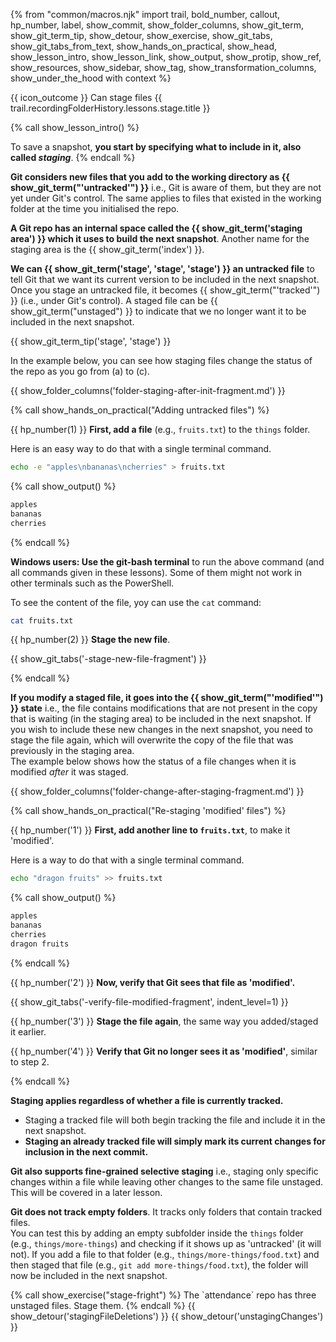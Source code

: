 {% from "common/macros.njk" import trail, bold_number, callout, hp_number, label, show_commit, show_folder_columns, show_git_term, show_git_term_tip, show_detour, show_exercise, show_git_tabs, show_git_tabs_from_text, show_hands_on_practical, show_head, show_lesson_intro, show_lesson_link, show_output, show_protip, show_ref, show_resources, show_sidebar, show_tag, show_transformation_columns, show_under_the_hood with context %}

<span id="outcomes">{{ icon_outcome }} Can stage files</span>
<span id="title">{{ trail.recordingFolderHistory.lessons.stage.title }}</span>

<div id="body">

{% call show_lesson_intro() %}

To save a snapshot, **you start by specifying what to include in it, also called _staging_**.
{% endcall %}

**Git considers new files that you add to the working directory as {{ show_git_term("'untracked'") }}** i.e., Git is aware of them, but they are not yet under Git's control. The same applies to files that existed in the working folder at the time you initialised the repo.

**A Git repo has an internal space called the {{ show_git_term('staging area') }} which it uses to build the next snapshot**. Another name for the staging area is the {{ show_git_term('index') }}.

**We can {{ show_git_term('stage', 'stage', 'stage') }} an untracked file** to tell Git that we want its current version to be included in the next snapshot. Once you stage an untracked file, it becomes {{ show_git_term("'tracked'") }} (i.e., under Git's control). A staged file can be {{ show_git_term("unstaged") }} to indicate that we no longer want it to be included in the next snapshot.

{{ show_git_term_tip('stage', 'stage') }}

In the example below, you can see how staging files change the status of the repo as you go from (a) to (c).

{{ show_folder_columns('folder-staging-after-init-fragment.md') }}

{% call show_hands_on_practical("Adding untracked files") %}

{{ hp_number(1) }} **First, add a file** (e.g., `fruits.txt`) to the `things` folder.

<box type="tip" seamless>

Here is an easy way to do that with a single terminal command.

```bash {.no-line-numbers }
echo -e "apples\nbananas\ncherries" > fruits.txt
```
{% call show_output() %}
```txt {heading="things/fruits.txt"}
apples
bananas
cherries
```
{% endcall %}

<box type="important" icon=":fab-windows:" seamless>

**Windows users: Use the git-bash terminal** to run the above command (and all commands given in these lessons). Some of them might not work in other terminals such as the PowerShell.
</box>

To see the content of the file, yoy can use the `cat` command:
```bash
cat fruits.txt
```

</box>

{{ hp_number(2) }} **Stage the new file**.

{{ show_git_tabs('-stage-new-file-fragment') }}

{% endcall %}


**If you modify a staged file, it goes into the {{ show_git_term("'modified'") }} state** i.e., the file contains modifications that are not present in the copy that is waiting (in the staging area) to be included in the next snapshot. If you wish to include these new changes in the next snapshot, you need to stage the file again, which will overwrite the copy of the file that was previously in the staging area.<br>
The example below shows how the status of a file changes when it is modified _after_ it was staged.

{{ show_folder_columns('folder-change-after-staging-fragment.md') }}

{% call show_hands_on_practical("Re-staging 'modified' files") %}

{{ hp_number('1') }} **First, add another line to `fruits.txt`**, to make it 'modified'.
<div class="indented-level1">

<box type="tip" seamless>

Here is a way to do that with a single terminal command.

```bash {.no-line-numbers }
echo "dragon fruits" >> fruits.txt
```
{% call show_output() %}

```txt {heading="things/fruits.txt" highlight-lines="4"}
apples
bananas
cherries
dragon fruits
```
{% endcall %}
</box>
</div>

{{ hp_number('2') }} **Now, verify that Git sees that file as 'modified'.**

{{ show_git_tabs('-verify-file-modified-fragment', indent_level=1) }}

{{ hp_number('3') }} **Stage the file again**, the same way you added/staged it earlier.

{{ hp_number('4') }} **Verify that Git no longer sees it as 'modified'**, similar to step 2.

{% endcall %} <!-- end: HOP -->

**Staging applies regardless of whether a file is currently tracked.**
 * Staging a tracked file will both begin tracking the file and include it in the next snapshot.
 * **Staging an already tracked file will simply mark its current changes for inclusion in the next commit.**

<div class="non-printable">

**Git also supports fine-grained selective staging** i.e., staging only specific changes within a file while leaving other changes to the same file unstaged. This will be covered in a later lesson.
</div>

**Git does not track empty folders**. It tracks only folders that contain tracked files.<br>
<span class="non-printable">You can test this by adding an empty subfolder inside the `things` folder (e.g., `things/more-things`) and checking if it shows up as 'untracked' (it will not). If you add a file to that folder (e.g., `things/more-things/food.txt`) and then staged that file (e.g., `git add more-things/food.txt`), the folder will now be included in the next snapshot.</span>

<include src="../common/protip-multiple-files-notation-fragment.md" />

</div>

<div id="extras">
{% call show_exercise("stage-fright") %}
The `attendance` repo has three unstaged files. Stage them.
{% endcall %}
{{ show_detour('stagingFileDeletions') }}
{{ show_detour('unstagingChanges') }}
</div>
